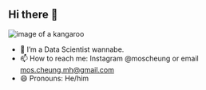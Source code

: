 ## Hi there 👋
![image of a kangaroo](https://wildlifewonders.org.au/wp-content/uploads/2020/08/eastern_grey_kangaroo_placeholder-1.png)
<!--
- 🔭 I’m currently working on ... 
- 👯 I’m looking to collaborate on ...
- 🤔 I’m looking for help with ...
- 💬 Ask me about ...
- ⚡ Fun fact: ...
-->
- 🌱 I’m a Data Scientist wannabe.
- 📫 How to reach me: Instagram @moscheung or email mos.cheung.mh@gmail.com
- 😄 Pronouns: He/him

<!--
## To-Learn
- [ ] Tableau
- [ ] AWS
- [ ] Azure
-->
